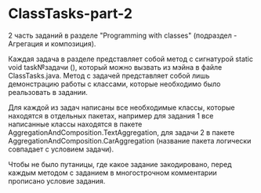 # ClassTasks-part-2

2 часть заданий в разделе "Programming with classes" (подраздел - Агрегация и композиция).

Каждая задача в разделе представляет собой метод с сигнатурой static void task№задачи (), который можно вызвать из мэйна в файле ClassTasks.java.
Метод с задачей представляет собой лишь демонстрацию работы с классами, которые необходимо было реальзовать в задании.

Для каждой из задач написаны все необходимые классы, которые находятся в отдельных пакетах, например для задания 1 все написанные классы находятся
в пакете AggregationAndComposition.TextAggregation, для задачи 2 в пакете AggregationAndComposition.CarAggregation (название пакета логически совпадает с условием задачи).

Чтобы не было путаницы, где какое задание закодировано, перед каждым методом с заданием в многострочном комментарии прописано условие задания.


